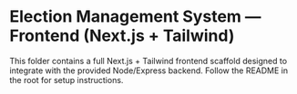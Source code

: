 # Election Management System — Frontend (Next.js + Tailwind)

This folder contains a full Next.js + Tailwind frontend scaffold designed to integrate with the provided Node/Express backend.
Follow the README in the root for setup instructions.
